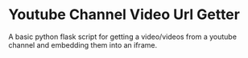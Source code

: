 # Youtube Channel Video Url Getter
A basic python flask script for getting a video/videos from a youtube channel and embedding them into an iframe.